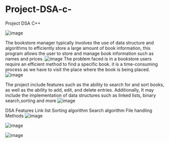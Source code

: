 # Project-DSA-c-
Project DSA C++

![image](https://user-images.githubusercontent.com/93944428/219947964-c35c2f53-8a10-45b8-a026-26d0f8434b04.png)

The bookstore manager typically involves the use of data structure and algorithms to efficiently store a large amount of book information, this program allows the user to store and manage book information such as names and prices.
![image](https://user-images.githubusercontent.com/93944428/219947865-fe659f6e-64de-4df1-988c-bf049b8d41a5.png)
The problem faced is in a bookstore users require an efficient method to find a specific book. it is a time-consuming process as we have to visit the place where the book is being placed.
![image](https://user-images.githubusercontent.com/93944428/219947876-7df461a1-edaf-4aab-9aec-11ee46c873b6.png)

The project include features such as the ability to search for and sort books, as well as the ability to add, edit, and delete entries. 
Additionally, It may include the implementation of data structures such as linked lists, binary search,sorting and more 
![image](https://user-images.githubusercontent.com/93944428/219947915-8b28203d-bcb6-49fb-8d5a-66a60370faad.png)


DSA Features
Link list
Sorting algorithm
Search algorithm
File handling
Methods
![image](https://user-images.githubusercontent.com/93944428/219947901-34c78e5b-5e55-49f3-a4f0-9147f6bec9f9.png)

![image](https://user-images.githubusercontent.com/93944428/219948050-a18a3fab-d116-4c6f-8b30-a7c8032c3852.png)

![image](https://user-images.githubusercontent.com/93944428/219948060-b7c630cd-cafb-4d98-9339-3200ee69e0f9.png)

